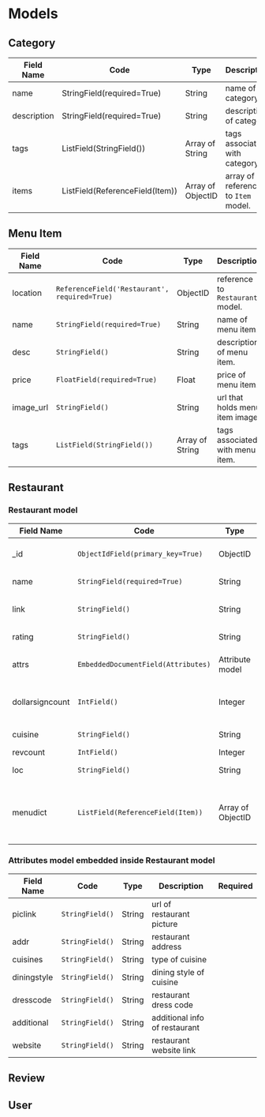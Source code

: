 # Models

## Category

Field Name | Code | Type | Description | Required
---------- | ---- | ---- | ----------- | --------
name | StringField(required=True) | String | name of category | **Required**
description | StringField(required=True) | String | description of category | **Required**
tags | ListField(StringField()) | Array of String | tags associated with category. |
items | ListField(ReferenceField(Item)) | Array of ObjectID | array of references to `Item` model. |

## Menu Item

Field Name | Code | Type | Description | Required
---------- | ---- | ---- | ----------- | --------
location | `ReferenceField('Restaurant', required=True)` | ObjectID | reference to `Restaurant` model. | **Required**
name | `StringField(required=True)` | String | name of menu item. |**Required**
desc | `StringField()` | String | description of menu item. |
price | `FloatField(required=True)` | Float | price of menu item. |**Required**
image_url | `StringField()` | String | url that holds menu item image. |
tags | `ListField(StringField())` | Array of String | tags associated with menu item. |

## Restaurant

### Restaurant model
Field Name | Code | Type | Description | Required
---------- | ---- | ---- | ----------- | --------
_id | `ObjectIdField(primary_key=True)` | ObjectID | MongoDB Id of restaurant | **Required**
name | `StringField(required=True)` | String | name of restaurant | **Required**
link | `StringField()` | String | link to restaurant info |
rating | `StringField()` | String | rating of restaurant |
attrs | `EmbeddedDocumentField(Attributes)` | Attribute model | attributes of restaurant |
dollarsigncount | `IntField()` | Integer | dollar sign indicating price of restaurant |
cuisine | `StringField()` | String | type of cuisine |
revcount | `IntField()` | Integer |  |
loc | `StringField()` | String | restaurant address |
menudict | `ListField(ReferenceField(Item))` | Array of ObjectID | object ids of menu item that the restaurant serves |

### Attributes model embedded inside Restaurant model
Field Name | Code | Type | Description | Required
---------- | ---- | ---- | ----------- | --------
piclink | `StringField()` | String | url of restaurant picture |
addr | `StringField()` | String | restaurant address |
cuisines | `StringField()` | String | type of cuisine |
diningstyle | `StringField()` | String | dining style of cuisine |
dresscode | `StringField()` | String | restaurant dress code |
additional | `StringField()` | String | additional info of restaurant |
website | `StringField()` | String | restaurant website link |


## Review

## User